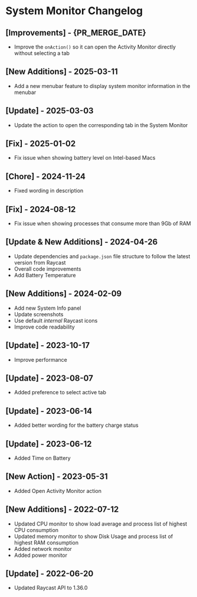 # System Monitor Changelog

## [Improvements] - {PR_MERGE_DATE}

- Improve the `onAction()` so it can open the Activity Monitor directly without selecting a tab

## [New Additions] - 2025-03-11

- Add a new menubar feature to display system monitor information in the menubar

## [Update] - 2025-03-03

- Update the action to open the corresponding tab in the System Monitor

## [Fix] - 2025-01-02

- Fix issue when showing battery level on Intel-based Macs

## [Chore] - 2024-11-24

- Fixed wording in description

## [Fix] - 2024-08-12

- Fix issue when showing processes that consume more than 9Gb of RAM

## [Update & New Additions] - 2024-04-26

- Update dependencies and `package.json` file structure to follow the latest version from Raycast
- Overall code improvements
- Add Battery Temperature

## [New Additions] - 2024-02-09

- Add new System Info panel
- Update screenshots
- Use default _internal_ Raycast icons
- Improve code readability

## [Update] - 2023-10-17

- Improve performance

## [Update] - 2023-08-07

- Added preference to select active tab

## [Update] - 2023-06-14

- Added better wording for the battery charge status

## [Update] - 2023-06-12

- Added Time on Battery

## [New Action] - 2023-05-31

- Added Open Activity Monitor action

## [New Additions] - 2022-07-12

- Updated CPU monitor to show load average and process list of highest CPU consumption
- Updated memory monitor to show Disk Usage and process list of highest RAM consumption
- Added network monitor
- Added power monitor

## [Update] - 2022-06-20

- Updated Raycast API to 1.36.0
